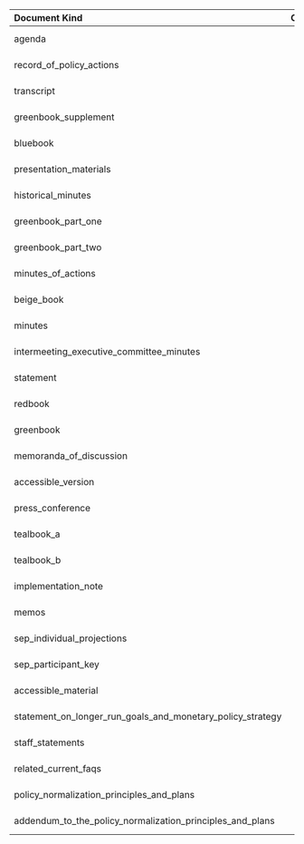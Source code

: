 | Document Kind                                              |   Count | Earliest   | Latest     |
|:-----------------------------------------------------------|--------:|:-----------|:-----------|
| agenda                                                     |     588 | 1960-01-12 | 2017-12-13 |
| record_of_policy_actions                                   |     577 | 1936-03-19 | 1992-12-22 |
| transcript                                                 |     461 | 1976-03-29 | 2017-12-13 |
| greenbook_supplement                                       |     444 | 1964-06-17 | 2010-04-28 |
| bluebook                                                   |     424 | 1965-11-02 | 2010-04-28 |
| presentation_materials                                     |     360 | 1976-03-29 | 2017-12-13 |
| historical_minutes                                         |     335 | 1936-03-18 | 1967-05-23 |
| greenbook_part_one                                         |     307 | 1974-08-20 | 2010-04-28 |
| greenbook_part_two                                         |     307 | 1974-08-20 | 2010-04-28 |
| minutes_of_actions                                         |     283 | 1967-06-20 | 1992-12-22 |
| beige_book                                                 |     265 | 1983-07-13 | 2017-12-13 |
| minutes                                                    |     246 | 1993-02-03 | 2023-06-14 |
| intermeeting_executive_committee_minutes                   |     237 | 1936-03-19 | 1955-06-06 |
| statement                                                  |     175 | 1994-02-04 | 2023-07-26 |
| redbook                                                    |     143 | 1970-05-26 | 1983-05-24 |
| greenbook                                                  |     141 | 1964-06-17 | 1979-10-06 |
| memoranda_of_discussion                                    |     123 | 1967-06-20 | 1976-03-16 |
| accessible_version                                         |     103 | 2001-06-27 | 2012-12-12 |
| press_conference                                           |      67 | 2012-01-25 | 2023-07-26 |
| tealbook_a                                                 |      61 | 2010-06-23 | 2017-12-13 |
| tealbook_b                                                 |      61 | 2010-06-23 | 2017-12-13 |
| implementation_note                                        |      46 | 2018-01-31 | 2023-07-26 |
| memos                                                      |      44 | 1955-01-11 | 2017-02-01 |
| sep_individual_projections                                 |      42 | 2007-10-31 | 2017-12-13 |
| sep_participant_key                                        |      30 | 2007-10-31 | 2017-12-13 |
| accessible_material                                        |      22 | 2007-10-31 | 2012-12-12 |
| statement_on_longer_run_goals_and_monetary_policy_strategy |       6 | 2012-01-25 | 2017-02-01 |
| staff_statements                                           |       4 | 1980-12-19 | 1998-08-18 |
| related_current_faqs                                       |       1 | 2012-09-13 | 2012-09-13 |
| policy_normalization_principles_and_plans                  |       1 | 2014-09-17 | 2014-09-17 |
| addendum_to_the_policy_normalization_principles_and_plans  |       1 | 2017-06-14 | 2017-06-14 |